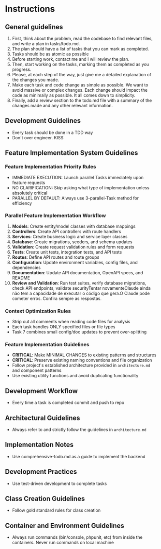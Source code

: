 # Instructions

## General guidelines

1. First, think about the problem, read the codebase to find relevant files, and write a plan in tasks/todo.md.
2. The plan should have a list of tasks that you can mark as completed.
3. Tasks should be as atomic as possible
4. Before starting work, contact me and I will review the plan.
5. Then, start working on the tasks, marking them as completed as you progress.
6. Please, at each step of the way, just give me a detailed explanation of the changes you made.
7. Make each task and code change as simple as possible. We want to avoid massive or complex changes. Each change should impact the code as minimally as possible. It all comes down to simplicity.
8. Finally, add a review section to the todo.md file with a summary of the changes made and any other relevant information.

## Development Guidelines

- Every task should be done in a TDD way
- Don't over engineer. KISS

## Feature Implementation System Guidelines

### Feature Implementation Priority Rules

- IMMEDIATE EXECUTION: Launch parallel Tasks immediately upon feature requests
- NO CLARIFICATION: Skip asking what type of implementation unless absolutely critical
- PARALLEL BY DEFAULT: Always use 3-parallel-Task method for efficiency

### Parallel Feature Implementation Workflow

1. **Models**: Create entity/model classes with database mappings
2. **Controllers**: Create API controllers with route handlers
3. **Services**: Create business logic and service layer classes
4. **Database**: Create migrations, seeders, and schema updates
5. **Validation**: Create request validation rules and form requests
6. **Tests**: Create unit tests, integration tests, and API tests
7. **Routes**: Define API routes and route groups
8. **Configuration**: Update environment variables, config files, and dependencies
9. **Documentation**: Update API documentation, OpenAPI specs, and README
10. **Review and Validation**: Run test suites, verify database migrations, check API endpoints, validate securityTentar novamenteClaude ainda não tem a capacidade de executar o código que gera.O Claude pode cometer erros. Confira sempre as respostas.

### Context Optimization Rules

- Strip out all comments when reading code files for analysis
- Each task handles ONLY specified files or file types
- Task 7 combines small config/doc updates to prevent over-splitting

### Feature Implementation Guidelines

- **CRITICAL**: Make MINIMAL CHANGES to existing patterns and structures
- **CRITICAL**: Preserve existing naming conventions and file organization
- Follow project's established architecture provided in `architecture.md` and component patterns
- Use existing utility functions and avoid duplicating functionality

## Development Workflow

- Every time a task is completed commit and push to repo

## Architectural Guidelines

- Always refer to and strictly follow the guidelines in `architecture.md`

## Implementation Notes

- Use comprehensive-todo.md as a guide to implement the backend

## Development Practices

- Use test-driven development to complete tasks

## Class Creation Guidelines

- Follow gold standard rules for class creation

## Container and Environment Guidelines

- Always run commands (bin/console, phpunit, etc) from inside the containers. Never run commands on local machine